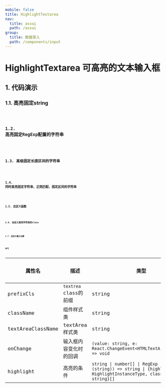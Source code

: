 ```yaml
---
mobile: false
title: HighlightTextarea
nav:
  title: assui
  path: /assui
group:
  title: 数据录入
  path: /components/input
---
```


# HighlightTextarea 可高亮的文本输入框

## 1. 代码演示

### 1.1. 高亮固定string

<code hideActions='["CSB", "EXTERNAL"]' src="./demo/String.jsx" />

### 1.2. 高亮固定RegExp配置的字符串

<code hideActions='["CSB", "EXTERNAL"]' src="./demo/RegExp.jsx" />

### 1.3. 高级固定长度区间的字符串

<code hideActions='["CSB", "EXTERNAL"]' src="./demo/Range.jsx" />

### 1.4. 同时高亮固定字符串、正则匹配、固定区间的字符串
<code hideActions='["CSB", "EXTERNAL"]' src="./demo/Things.jsx" />

### 1.5. 自定义函数
<code hideActions='["CSB", "EXTERNAL"]' src="./demo/Function.jsx" />

### 1.6. 自定义高亮字符串的class
<code hideActions='["CSB", "EXTERNAL"]' src="./demo/SettingClassName.jsx" />

### 1.7. 自定义插入功能

<code hideActions='["CSB", "EXTERNAL"]' src="./demo/Insert.jsx" />

## API

| 属性名            | 描述                  | 类型   | 默认值 |
| ----------------- | --------------------- | ------ | ------ |
| prefixCls         | `textrea` class的前缀 | string | `ant`  |
| className         | 组件样式类            | string | -      |
| textAreaClassName | textArea样式类        | string | -      |
| onChange     | 输入框内容变化时的回调	 | `(value: string, e: React.ChangeEvent<HTMLTextAreaElement>) => void`    | -   |
| highlight     | 高亮的条件 | `string \| number[] \| RegExp \| (input: (string)) => string \| {highlight: HighlightInstanceType, className?: string}[]` | - |
